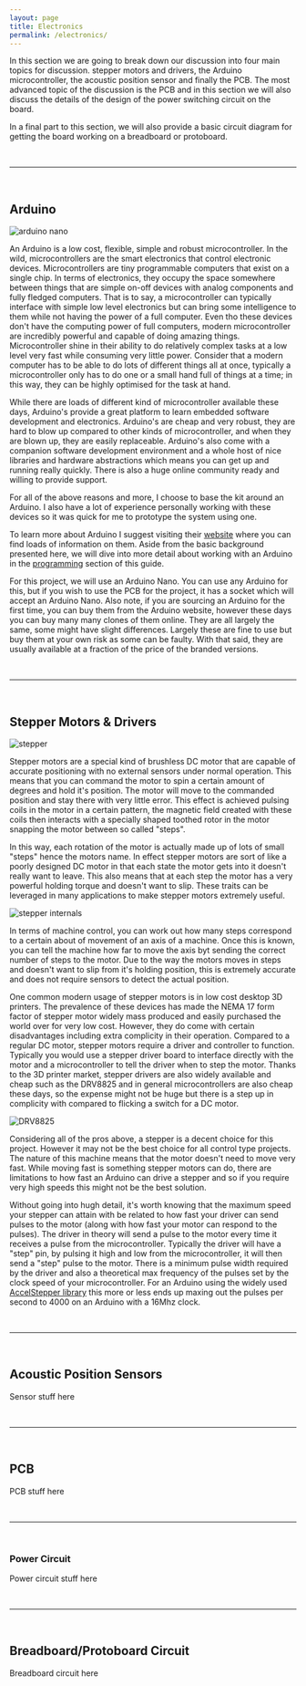```yaml
---
layout: page
title: Electronics
permalink: /electronics/
---
```


In this section we are going to break down our discussion into four main topics for discussion. stepper motors and drivers, the Arduino microcontroller, the acoustic position sensor and finally the PCB. The most advanced topic of the discussion is the PCB and in this section we will also discuss the details of the design of the power switching circuit on the board.

In a final part to this section, we will also provide a basic circuit diagram for getting the board working on a breadboard or protoboard.

&nbsp;

---

&nbsp;

## Arduino

![arduino nano](../images/electronics/arduino_nano.jpg)

An Arduino is a low cost, flexible, simple and robust microcontroller. In the wild, microcontrollers are the smart electronics that control electronic devices. Microcontrollers are tiny programmable computers that exist on a single chip. In terms of electronics, they occupy the space somewhere between things that are simple on-off devices with analog components and fully fledged computers. That is to say, a microcontroller can typically interface with simple low level electronics but can bring some intelligence to them while not having the power of a full computer. Even tho these devices don't have the computing power of full computers, modern microcontroller are incredibly powerful and capable of doing amazing things. Microcontroller shine in their ability to do relatively complex tasks at a low level very fast while consuming very little power. Consider that a modern computer has to be able to do lots of different things all at once, typically a microcontroller only has to do one or a small hand full of things at a time; in this way, they can be highly optimised for the task at hand.

While there are loads of different kind of microcontroller available these days, Arduino's provide a great platform to learn embedded software development and electronics. Arduino's are cheap and very robust, they are hard to blow up compared to other kinds of microcontroller, and when they are blown up, they are easily replaceable. Arduino's also come with a companion software development environment and a whole host of nice libraries and hardware abstractions which means you can get up and running really quickly. There is also a huge online community ready and willing to provide support.

For all of the above reasons and more, I choose to base the kit around an Arduino. I also have a lot of experience personally working with these devices so it was quick for me to prototype the system using one.

To learn more about Arduino I suggest visiting their [website](https://www.arduino.cc/) where you can find loads of information on them. Aside from the basic background presented here, we will dive into more detail about working with an Arduino in the [programming](../programming) section of this guide.

For this project, we will use an Arduino Nano. You can use any Arduino for this, but if you wish to use the PCB for the project, it has a socket which will accept an Arduino Nano. Also note, if you are sourcing an Arduino for the first time, you can buy them from the Arduino website, however these days you can buy many many clones of them online. They are all largely the same, some might have slight differences. Largely these are fine to use but buy them at your own risk as some can be faulty. With that said, they are usually available at a fraction of the price of the branded versions.

&nbsp;

---

&nbsp;

## Stepper Motors & Drivers

![stepper](../images/electronics/stepper.jpg)

Stepper motors are a special kind of brushless DC motor that are capable of accurate positioning with no external sensors under normal operation. This means that you can command the motor to spin a certain amount of degrees and hold it's position. The motor will move to the commanded position and stay there with very little error. This effect is achieved pulsing coils in the motor in a certain pattern, the magnetic field created with these coils then interacts with a specially shaped toothed rotor in the motor snapping the motor between so called "steps".

In this way, each rotation of the motor is actually made up of lots of small "steps" hence the motors name. In effect stepper motors are sort of like a poorly designed DC motor in that each state the motor gets into it doesn't really want to leave. This also means that at each step the motor has a very powerful holding torque and doesn't want to slip. These traits can be leveraged in many applications to make stepper motors extremely useful.

![stepper internals](../images/electronics/stepper_internals.png)

In terms of machine control, you can work out how many steps correspond to a certain about of movement of an axis of a machine. Once this is known, you can tell the machine how far to move the axis byt sending the correct number of steps to the motor. Due to the way the motors moves in steps and doesn't want to slip from it's holding position, this is extremely accurate and does not require sensors to detect the actual position.

One common modern usage of stepper motors is in low cost desktop 3D printers. The prevalence of these devices has made the NEMA 17 form factor of stepper motor widely mass produced and easily purchased the world over for very low cost. However, they do come with certain disadvantages including extra complicity in their operation. Compared to a regular DC motor, stepper motors require a driver and controller to function. Typically you would use a stepper driver board to interface directly with the motor and a microcontroller to tell the driver when to step the motor. Thanks to the 3D printer market, stepper drivers are also widely available and cheap such as the DRV8825 and in general microcontrollers are also cheap these days, so the expense might not be huge but there is a step up in complicity with compared to flicking a switch for a DC motor.

![DRV8825](../images/electronics/drv88245.jpg)

Considering all of the pros above, a stepper is a decent choice for this project. However it may not be the best choice for all control type projects. The nature of this machine means that the motor doesn't need to move very fast. While moving fast is something stepper motors can do, there are limitations to how fast an Arduino can drive a stepper and so if you require very high speeds this might not be the best solution.

Without going into hugh detail, it's worth knowing that the maximum speed your stepper can attain with be related to how fast your driver can send pulses to the motor (along with how fast your motor can respond to the pulses). The driver in theory will send a pulse to the motor every time it receives a pulse from the microcontroller. Typically the driver will have a "step" pin, by pulsing it high and low from the microcontroller, it will then send a "step" pulse to the motor. There is a minimum pulse width required by the driver and also a theoretical max frequency of the pulses set by the clock speed of your microcontroller. For an Arduino using the widely used [AccelStepper library](https://www.airspayce.com/mikem/arduino/AccelStepper/) this more or less ends up maxing out the pulses per second to 4000 on an Arduino with a 16Mhz clock.

&nbsp;

---

&nbsp;

## Acoustic Position Sensors

Sensor stuff here

&nbsp;

---

&nbsp;

## PCB

PCB stuff here

&nbsp;

---

&nbsp;

### Power Circuit

Power circuit stuff here

&nbsp;

---

&nbsp;

## Breadboard/Protoboard Circuit

Breadboard circuit here